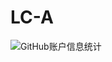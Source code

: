 # LC-A

![GitHub账户信息统计](https://github-stats.ubrong.com/api?username=LCYEA&show_icons=true&theme=tokyonight)
